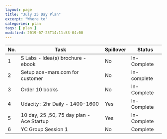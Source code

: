 ```yaml
---
layout: page
title: "July 25 Day Plan"
excerpt: "Where to"
categories: plan
tags: [ plan ]
modified: 2019-07-25T14:11:53-04:00
---
```


| No. | Task | Spillover | Status |
|-------|--------|---------|---------|
| 1 | S Labs - Idea(s) brochure -ebook  | No | In-Complete |
| 2 | Setup ace-mars.com for customer | No| In-complete |
| 3 | Order 10 books | No | In-Complete |
| 4 | Udacity : 2hr Daily - 1400-1600 |  Yes | In-Complete |
| 5 | 10 day, 25 ,50, 75 day plan - Ace Startup | Yes | In-Complete |
| 6 | YC Group Session 1 | No | Complete  |
